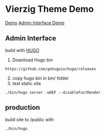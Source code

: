 # Vierzig Theme Demo

[Demo](https://vierzig-theme-demo.netlify.com/)
[Admin Interface Demp](https://vierzig-theme-demo.netlify.com/admin)

## Admin Interface

build with [HUGO](https://gohugo.io/)

1. Download Hugo bin
```
https://github.com/gohugoio/hugo/releases
```
2. copy hugo bin in bin/ folder
3. test static site
```
./bin/hugo server -wDEF --disableFastRender
```

## production
build site to /public with
```
./bin/hugo 
```
